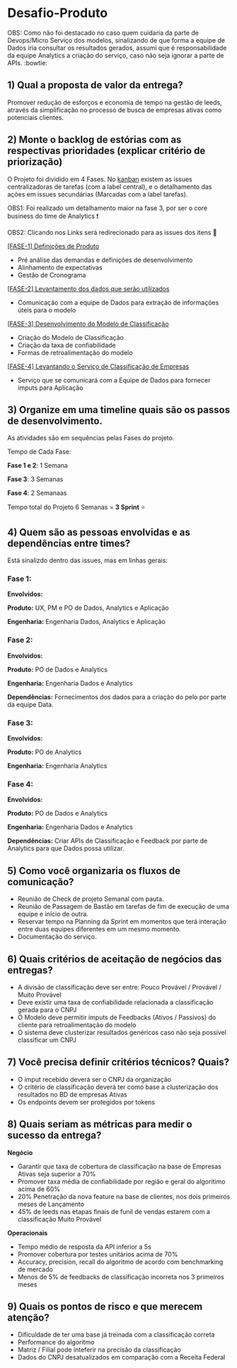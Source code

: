 # Desafio-Produto 


OBS: Como não foi destacado no caso quem cuidaria da parte de Devops/Micro Serviço dos modelos, sinalizando de que forma a equipe de Dados iria consultar os resultados gerados, assumi que é responsabilidade da equipe Analytics a criação do serviço, caso não seja ignorar a parte de APIs. :bowtie:

## 1) Qual a proposta de valor da entrega?

Promover redução de esforços e economia de tempo na gestão de leeds, através da simplificação no processo de busca de empresas ativas como potenciais clientes.


## 2) Monte o backlog de estórias com as respectivas prioridades (explicar critério de priorização)

O Projeto foi dividido em 4 Fases. No [kanban](https://github.com/product-as-service/Desafio-Produto/projects/1) existem as issues centralizadoras de tarefas (com a label central), e o detalhamento das ações em issues secundárias (Marcadas com a label tarefas).

OBS1: Foi realizado um detalhamento maior na fase 3, por ser o core business do time de Analytics :exclamation:

OBS2: Clicando nos Links será redirecionado para as issues dos itens :running:



[[FASE-1] Definições de Produto](https://github.com/product-as-service/Desafio-Produto/issues/1)
- Pré análise das demandas e definições de desenvolvimento
- Alinhamento de expectativas
- Gestão de Cronograma

[[FASE-2] Levantamento dos dados que serão utilizados](https://github.com/product-as-service/Desafio-Produto/issues/2)
- Comunicação com a equipe de Dados para extração de informações úteis para o modelo

[[FASE-3] Desenvolvimento do Modelo de Classificação](https://github.com/product-as-service/Desafio-Produto/issues/3)
- Criação do Modelo de Classificação 
- Criação da taxa de confiabilidade
- Formas de retroalimentação do modelo

[[FASE-4] Levantando o Serviço de Classificação de Empresas](https://github.com/product-as-service/Desafio-Produto/issues/4)
- Serviço que se comunicará com a Equipe de Dados para fornecer imputs para Aplicação

## 3) Organize em uma timeline quais são os passos de desenvolvimento.
As atividades são em sequências pelas Fases do projeto.

Tempo de Cada Fase:

**Fase 1 e 2**: 1 Semana

**Fase 3**: 3 Semanas

**Fase 4**: 2 Semanaas


Tempo total do Projeto
6 Semanas = **3 Sprint** :star:

## 4) Quem são as pessoas envolvidas e as dependências entre times?

Está sinalizdo dentro das issues, mas em linhas gerais:

### Fase 1:

**Envolvidos:**

**Produto:** UX, PM e PO de Dados, Analytics e Aplicação

**Engenharia:** Engenharia Dados, Analytics e Aplicação

### Fase 2:

**Envolvidos:**

**Produto:** PO de Dados e Analytics

**Engenharia:** Engenharia Dados e Analytics

**Dependências:** Fornecimentos dos dados para a criação do pelo por parte da equipe Data.

### Fase 3:

**Envolvidos:**

**Produto:** PO de Analytics

**Engenharia:** Engenharia Analytics

### Fase 4:

**Envolvidos:**

**Produto:** PO de Dados e Analytics

**Engenharia:** Engenharia Dados e Analytics

**Dependências:** Criar APIs de Classificação e Feedback por parte de Analytics para que Dados possa utilizar.



## 5) Como você organizaria os fluxos de comunicação?
- Reunião de Check de projeto Semanal com pauta.
- Reunião de Passagem de Bastão em tarefas de fim de execução de uma equipe e início de outra.
- Reservar tempo na Planning da Sprint em momentos que terá interação entre duas equipes diferentes em um mesmo momento.
- Documentação do serviço.

## 6) Quais critérios de aceitação de negócios das entregas? 

- A divisão de classificação deve ser entre: Pouco Provável / Provável / Muito Provável
- Deve existir uma taxa de confiabilidade relacionada a classificação gerada para o CNPJ
- O Modelo deve permitir imputs de Feedbacks (Ativos / Passivos) do cliente para retroalimentação do modelo
- O sistema deve clusterizar resultados genéricos caso não seja possivel classificar um CNPJ

## 7) Você precisa definir critérios técnicos? Quais?
- O imput recebido deverá ser o CNPJ da organização
- O critério de classificação deverá ter como base a clusterização dos resultados no BD de empresas Ativas
- Os endpoints devem ser protegidos por tokens 


## 8) Quais seriam as métricas para medir o sucesso da entrega?

**Negócio**
- Garantir que taxa de cobertura de classificação na base de Empresas Ativas seja superior a 70%
- Promover taxa média de confiabilidade por região e geral do algoritimo acima de 60%
- 20% Penetração da nova feature na base de clientes, nos dois primeiros meses de Lançamento
- 45% de leeds nas etapas finais de funil de vendas estarem com a classificação Muito Provável


**Operacionais**
- Tempo médio de resposta da API inferior a 5s
- Promover cobertura por testes unitários acima de 70%
- Accuracy, precision, recall do algoritmo de acordo com benchmarking de mercado
- Menos de 5% de feedbacks de classificação incorreta nos 3 primeiros meses

## 9) Quais os pontos de risco e que merecem atenção?
- Dificuldade de ter uma base já treinada com a classificação correta
- Performance do algoritmo
- Matriz / Filial pode inteferir na precisão da classificação
- Dados do CNPJ desatualizados em comparação com a Receita Federal
